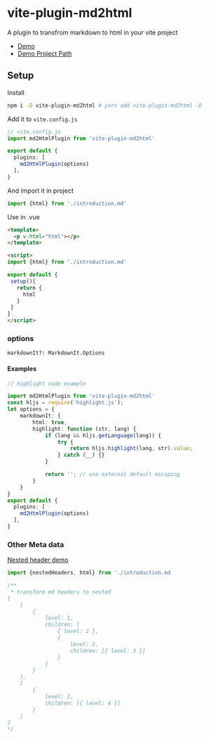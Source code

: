 # vite-plugin-md2html

A plugin to transfrom markdown to html in your vite project

* [Demo](https://wizardpisces.github.io/blog/vite%20%E7%AE%80%E4%BB%8B%E4%B8%8E%E5%8E%9F%E7%90%86)
* [Demo Project Path](https://github.com/wizardpisces/vite-site)
## Setup

Install

```bash
npm i -D vite-plugin-md2html # yarn add vite-plugin-md2html -D
```

Add it to `vite.config.js`

```ts
// vite.config.js
import md2HtmlPlugin from 'vite-plugin-md2html'

export default {
  plugins: [
    md2HtmlPlugin(options)
  ],
}
```

And import it in project

```ts
import {html} from './introduction.md'
```

Use in .vue

```html
<template>
  <p v-html="html"></p>
</template>

<script>
import {html} from './introduction.md'

export default {
 setup(){
   return {
     html
   }
 }
}
</script>
```

### options
```
markdownIt?: MarkdownIt.Options
```

#### Examples
```ts
// highlight code example

import md2HtmlPlugin from 'vite-plugin-md2html'
const hljs = require('highlight.js');
let options = {
    markdownIt: {
        html: true,
        highlight: function (str, lang) {
            if (lang && hljs.getLanguage(lang)) {
                try {
                    return hljs.highlight(lang, str).value;
                } catch (__) {}
            }

            return ''; // use external default escaping
        }
    }
}
export default {
  plugins: [
    md2HtmlPlugin(options)
  ],
}

```

### Other Meta data

[Nested header demo](https://wizardpisces.github.io/blog/vite%20%E7%AE%80%E4%BB%8B%E4%B8%8E%E5%8E%9F%E7%90%86)

```ts
import {nestedHeaders, html} from './introduction.md

/**
 * transform md headers to nested
[
    [
        {
            level: 1,
            children: [
                { level: 2 },
                {
                    level: 2,
                    children: [{ level: 3 }]
                }
            ]
        }
    ],
    [
        { 
            level: 2, 
            children: [{ level: 4 }] 
        }
    ]
]
*/
```